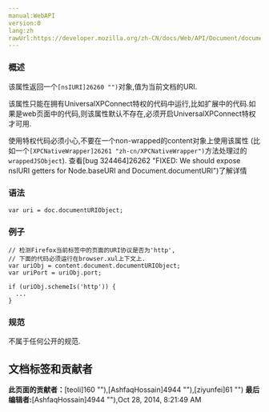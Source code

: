 ```yaml
---
manual:WebAPI
version:0
lang:zh
rawUrl:https://developer.mozilla.org/zh-CN/docs/Web/API/Document/documentURIObject
---
```





### 概述<a name="Summary"></a>


该属性返回一个`[nsIURI]26260 "")`对象,值为当前文档的URI.



该属性只能在拥有UniversalXPConnect特权的代码中运行,比如扩展中的代码.如果是web页面中的代码,则该属性默认不存在,必须开启UniversalXPConnect特权才可用.



使用特权代码必须小心,不要在一个non-wrapped的content对象上使用该属性 (比如一个`[XPCNativeWrapper]26261 "zh-cn/XPCNativeWrapper")`方法处理过的`wrappedJSObject`). 查看[bug 324464]26262 "FIXED: We should expose nsIURI getters for Node.baseURI and Document.documentURI")了解详情


### 语法<a name="Syntax"></a>

```
var uri = doc.documentURIObject;
```

### 例子<a name="Example"></a>

```
// 检测Firefox当前标签中的页面的URI协议是否为'http',
// 下面的代码必须运行在browser.xul上下文上.
var uriObj = content.document.documentURIObject;
var uriPort = uriObj.port;

if (uriObj.schemeIs('http')) {
  ...
}
```

### 规范<a name="Specification"></a>


不属于任何公开的规范.




## 文档标签和贡献者
**此页面的贡献者：**[teoli]160 ""),[AshfaqHossain]4944 ""),[ziyunfei]61 "")
**最后编辑者:**[AshfaqHossain]4944 ""),<time>Oct 28, 2014, 8:21:49 AM</time>


